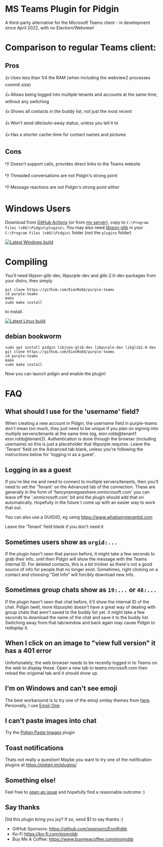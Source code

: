 MS Teams Plugin for Pidgin
==========================

A third-party alternative for the Microsoft Teams client - in development since April 2022, with no Electron/Webview!

Comparison to regular Teams client:
====================================
Pros
----
:+1: Uses less than 1/4 the RAM (when including the webview2 processes commit size)

:+1: Allows being logged into multiple tenants and accounts at the same time, without any switching

:+1: Shows all contacts in the buddy list, not just the most recent

:+1: Won't send idle/auto-away status, unless you tell it to

:+1: Has a shorter cache-time for contact names and pictures

Cons
----
:-1: Doesn't support calls, provides direct links to the Teams website

:-1: Threaded conversations are not Pidgin's strong point

:-1: Message reactions are not Pidgin's strong point either

Windows Users
=============
Download from [GitHub Actions](https://nightly.link/EionRobb/purple-teams/workflows/cross/master/plugin.zip) (or from [my server](https://eion.robbmob.com/libteams.dll)), copy to `C:\Program Files (x86)\Pidgin\plugins\`.  You may also need [libjson-glib](https://eion.robbmob.com/libjson-glib-1.0.dll) in your `C:\Program Files (x86)\Pidgin\` folder (not the `plugins` folder)

[![Latest Windows build](https://github.com/EionRobb/purple-teams/actions/workflows/cross.yml/badge.svg)](https://github.com/EionRobb/purple-teams/actions/workflows/cross.yml)

Compiling
=========
You'll need libjson-glib-dev, libpurple-dev and glib-2.0-dev packages from your distro, then simply
```
git clone https://github.com/EionRobb/purple-teams
cd purple-teams
make
sudo make install
```
to install.

[![Latest Linux build](https://github.com/EionRobb/purple-teams/actions/workflows/linux.yml/badge.svg)](https://github.com/EionRobb/purple-teams/actions/workflows/linux.yml)

## debian bookworm
```
sudo apt install pidgin libjson-glib-dev libpurple-dev libglib2.0-dev
git clone https://github.com/EionRobb/purple-teams
cd purple-teams
make
sudo make install
```
Now you can launch pidgin and enable the plugin!

F<!--erociously -->A<!--udible -->Q<!--uacks -->
===

What should I use for the 'username' field?
-------------------------------------------
When creating a new account in Pidgin, the username field in purple-teams don't mean too much, they just need to be unique if you plan on signing into multiple servers/tenants at the same time (eg, eion.robb@tenant1 eion.robb@tenant2).  Authentication is done through the browser (including username) so this is just a placeholder that libpurple requires.  Leave the 'Tenant' field on the Advanced tab blank, unless you're following the instructions below for 'logging in as a guest'.

Logging in as a guest
---------------------
If you're like me and need to connect to multiple servers/tenants, then you'll need to set the 'Tenant' on the Advanced tab of the connection.  These are generally in the form of 'fancynamegoeshere.onmicrosoft.com'  you can leave off the '.onmicrosoft.com' bit and the plugin should add that on automatically.   Hopefully in the future I come up with an easier way to work that out.

You can also use a GUID/ID, eg using https://www.whatismytenantid.com

Leave the 'Tenant' field blank if you don't need it

Sometimes users show as `orgid:...`
-----------------------------------
If the plugin hasn't seen that person before, it might take a few seconds to grab their info, until then Pidgin will show the message with the Teams internal ID.  For deleted contacts, this is a bit trickier as there's not a good source of info for people that no longer exist.  Sometimes, right clicking on a contact and choosing "Get Info" will forcibly download new info.

Sometimes group chats show as `19:...` or `48:...`
--------------------------------------------------
If the plugin hasn't seen that chat before, it'll show the internal ID of the chat.  Pidgin (well, more libpurple) doesn't have a great way of dealing with group chats that aren't saved to the buddy list yet.  It might take a few seconds to download the name of the chat and save it to the buddy list.  Switching away from that tab/window and back again may cause Pidgin to redisplay it.

When I click on an image to "view full version" it has a 401 error
------------------------------------------------------------------
Unfortunately, the web browser needs to be recently logged in to Teams on the web to display these.  Open a new tab to teams.microsoft.com then reload the origional tab and it should show up.

I'm on Windows and can't see emoji
----------------------------------
The best workaround is to try one of the emoji smiley themes from [here](https://developer.pidgin.im/wiki/ThirdPartySmileyThemes).  Personally, I use [Emoji One](https://github.com/niclashoyer/pidgin-emojione/)

I can't paste images into chat
------------------------------
Try the [Pidgin Paste Images](https://github.com/EionRobb/pidgin-paste-image) plugin

Toast notifications
-------------------
Thats not really a question!  Maybe you want to try one of the notification plugins at https://pidgin.im/plugins/

Something else!
---------------
Feel free to [open an issue](https://github.com/EionRobb/purple-teams/issues) and hopefully find a reasonable outcome :)

Say thanks
----------
Did this plugin bring you joy?  If so, send $1 to say thanks :)
* GitHub Sponsors: https://github.com/sponsors/EionRobb
* Ko-Fi https://ko-fi.com/eionrobb
* Buy Me A Coffee: https://www.buymeacoffee.com/eionrobb
